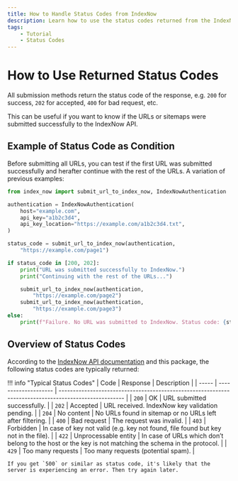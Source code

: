 ```yaml
---
title: How to Handle Status Codes from IndexNow
description: Learn how to use the status codes returned from the IndexNow API to determine if URLs were submitted successfully. Includes code examples for beginners and advanced users.
tags:
    - Tutorial
    - Status Codes
---
```


# How to Use Returned Status Codes
All submission methods return the status code of the response, e.g. `200` for success, `202` for accepted, `400` for bad request, etc.

This can be useful if you want to know if the URLs or sitemaps were submitted successfully to the IndexNow API.

## Example of Status Code as Condition
Before submitting all URLs, you can test if the first URL was submitted successfully and herafter continue with the rest of the URLs. A variation of previous examples:

```python linenums="1" hl_lines="9 12"
from index_now import submit_url_to_index_now, IndexNowAuthentication

authentication = IndexNowAuthentication(
    host="example.com",
    api_key="a1b2c3d4",
    api_key_location="https://example.com/a1b2c3d4.txt",
)

status_code = submit_url_to_index_now(authentication,
    "https://example.com/page1")

if status_code in [200, 202]:
    print("URL was submitted successfully to IndexNow.")
    print("Continuing with the rest of the URLs...")

    submit_url_to_index_now(authentication,
        "https://example.com/page2")
    submit_url_to_index_now(authentication,
        "https://example.com/page3")
else:
    print(f"Failure. No URL was submitted to IndexNow. Status code: {status_code}")
```

## Overview of Status Codes
According to the [IndexNow API documentation](https://www.indexnow.org/documentation) and this package, the following status codes are typically returned:

!!! info "Typical Status Codes"
    | Code  | Response             | Description                                                                                           |
    | ----- | -------------------- | ----------------------------------------------------------------------------------------------------- |
    | `200` | OK                   | URL submitted successfully.                                                                           |
    | `202` | Accepted             | URL received. IndexNow key validation pending.                                                        |
    | `204` | No content           | No URLs found in sitemap or no URLs left after filtering.                                             |
    | `400` | Bad request          | The request was invalid.                                                                              |
    | `403` | Forbidden            | In case of key not valid (e.g. key not found, file found but key not in the file).                    |
    | `422` | Unprocessable entity | In case of URLs which don’t belong to the host or the key is not matching the schema in the protocol. |
    | `429` | Too many requests    | Too many requests (potential spam).                                                                   |

    If you get `500` or similar as status code, it's likely that the server is experiencing an error. Then try again later.
